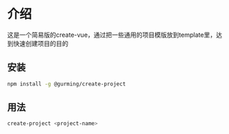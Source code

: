 # 介绍

这是一个简易版的create-vue，通过把一些通用的项目模版放到template里，达到快速创建项目的目的

## 安装

``` bash
npm install -g @gurming/create-project
```

## 用法

``` bash
create-project <project-name>
```
